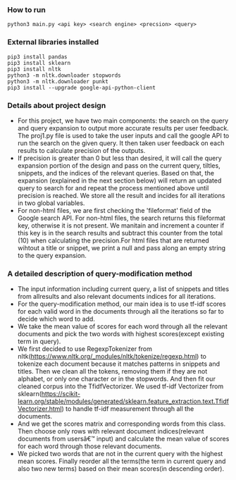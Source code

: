 
### How to run
``` 
python3 main.py <api key> <search engine> <precsion> <query>
``` 

### External libraries installed
```
pip3 install pandas  
pip3 install sklearn 
pip3 install nltk
python3 -m nltk.downloader stopwords
python3 -m nltk.downloader punkt
pip3 install --upgrade google-api-python-client
```

### Details about project design 

- For this project, we have two main components: the search on the query and query expansion to output more accurate results per user feedback. The proj1.py file is used to take the user inputs and call the google API to run the search on the given query. It then taken user feedback on each results to calculate precision of the outputs. 
- If precision is greater than 0 but less than desired, it will call the query expansion portion of the design and pass on the current query, tiltles, snippets, and the indices of the relevant queries. Based on that, the expansion (explained in the next section below) will return an updated query to search for and repeat the process mentioned above until precision is reached. We store all the result and incides for all iterations in two global variables.
- For non-html files, we are first checking the 'fileformat' field of the Google search API. For non-html files, the search returns this fileformat key, otherwise it is not present. We manitain and increment a counter if this key is in the search results and subtract this counter from the total (10) when calculating the precision.For html files that are returned wihtout a title or snippet, we print a null and pass along an empty string to the query expansion.  

### A detailed description of query-modification method
- The input information including current query, a list of snippets and titles from allresults and also relevant documents indices for all iterations. 
- For the query-modification method, our main idea is to use tf-idf scores for each valid word in the documents through all the iterations so far to decide which word to add. 
- We take the mean value of scores for each word through all the relevant documents and pick the two words with highest scores(except existing term in query). 
- We first decided to use RegexpTokenizer from nltk(https://www.nltk.org/_modules/nltk/tokenize/regexp.html) to tokenize each document because it matches patterns in snippets and titles. Then we clean all the tokens, removing them if they are not alphabet, or only one character or in the stopwords. And then fit our cleaned corpus into the TfidfVectorizer. We used tf-idf Vectorizer from sklearn(https://scikit-learn.org/stable/modules/generated/sklearn.feature_extraction.text.TfidfVectorizer.html) to handle tf-idf measurement through all the documents. 
- And we get the scores matrix and corresponding words from this class. Then choose only rows with relevant document indices(relevant documents from usersâ€™ input) and calculate the mean value of scores for each word through those relevant documents. 
- We picked two words that are not in the current query with the highest mean scores. Finally reorder all the terms(the term in current query and also two new terms) based on their mean scores(in descending order).  
